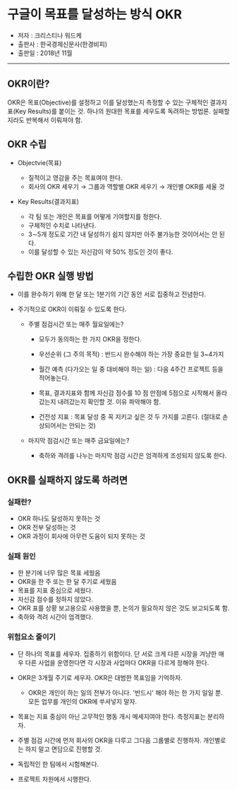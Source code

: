 # 구글이 목표를 달성하는 방식 OKR
- 저자 : 크리스티나 워드케  
- 출판사 : 한국경제신문사(한경비피) 
- 출판일 : 2018년 11월

---

## OKR이란?
OKR은 목표(Objective)를 설정하고 이를 달성했는지 측정할 수 있는 구체적인 결과지표(Key Results)를 붙이는 것.
하나의 원대한 목표를 세우도록 독려하는 방법론. 실패할지라도 반복해서 이뤄져야 함.  


## OKR 수립
* Objectvie(목표)
  - 질적이고 영감을 주는 목표여야 한다. 
  - 회사의 OKR 세우기 → 그룹과 역할별 OKR 세우기 → 개인별 OKR를 세울 것

* Key Results(결과지표)
  - 각 팀 또는 개인은 목표를 어떻게 기여할지를 정한다. 
  - 구체적인 수치로 나타낸다.
  - 3∼5개 정도로 기간 내 달성하기 쉽지 않지만 아주 불가능한 것이어서는 안 된다.
  - 이를 달성할 수 있는 자신감이 약 50% 정도인 것이 좋다.


## 수립한 OKR 실행 방법

* 이를 완수하기 위해 한 달 또는 1분기의 기간 동안 서로 집중하고 전념한다.

* 주기적으로 OKR이 이뤄질 수 있도록 한다. 
  - 주별 점검시간 또는 매주 월요일에는?
    - 모두가 동의하는 한 가지 OKR을 정한다.

    - 우선순위 (그 주의 목적) : 반드시 완수해야 하는 가장 중요한 일 3~4가지
    - 월간 예측 (다가오는 일 중 대비해야 하는 일) : 다음 4주간 프로젝트 등을 적어놓는다. 
    - 목표, 결과지표와 함께 자신감 점수를 10 점 만점에 5점으로 시작해서 올라갔는지 내려갔는지 확인할 것. 이유 파악해야 함.
    - 건전성 지표 : 목표 달성 중 꼭 지키고 싶은 것 두 가지를 고른다. (절대로 손상되어서는 안되는 것)

  - 마지막 점검시간 또는 매주 금요일에는?
    - 축하와 격려를 나누는 마지막 점검 시간은 엄격하게 조성되지 않도록 한다.


## OKR를 실패하지 않도록 하려면

### 실패란? 
  - OKR 하나도 달성하지 못하는 것
  - OKR 전부 달성하는 것 
  - OKR 과정이 회사에 아무런 도움이 되지 못하는 것

### 실패 원인
  - 한 분기에 너무 많은 목표 세웠음
  - OKR을 한 주 또는 한 달 주기로 세웠음
  - 목표를 지표 중심으로 세웠다. 
  - 자신감 점수를 정하지 않았다.
  - OKR 표를 상황 보고용으로 사용했을 뿐, 논의가 필요하지 않은 것도 보고되도록 함.
  - 축하와 격려 시간이 엄격했다.

### 위험요소 줄이기
  - 단 하나의 목표를 세우자. 집중하기 위함이다. 단 서로 크게 다른 시장을 겨냥한 매우 다른 사업을 운영한다면 각 시장과 사업마다 OKR을 다르게 정해야 한다.
  - OKR은 3개월 주기로 세우자. OKR은 대범한 목표임을 기억하자.
    - OKR은 개인이 하는 일의 전부가 아니다. '반드시' 해야 하는 한 가지 일일 뿐. 모든 업무를 개인의 OKR에 쑤셔넣지 말자.
  - 목표는 지표 중심이 아닌 고무적인 행동 개시 메세지여야 한다. 측정지표는 분리하자.
  - 주별 점검 시간에 먼저 회사의 OKR을 다루고 그다음 그룹별로 진행하자. 개인별로는 하지 말고 면담으로 진행할 것.

  - 독립적인 한 팀에서 시험해본다.
  - 프로젝트 차원에서 시행한다. 
